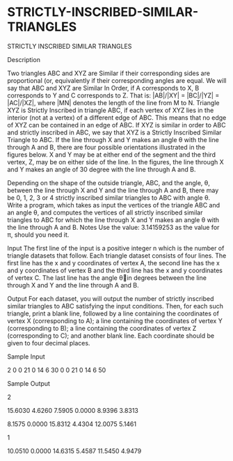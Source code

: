 # STRICTLY-INSCRIBED-SIMILAR-TRIANGLES

STRICTLY INSCRIBED SIMILAR TRIANGLES

Description

Two triangles ABC and XYZ are Similar if their corresponding sides are proportional (or, equivalently if their corresponding angles are equal. We will say that ABC and XYZ are Similar In Order, if A corresponds to X, B corresponds to Y and C corresponds to Z. That is:
|AB|/|XY| = |BC|/|YZ| = |AC|/|XZ|,
where |MN| denotes the length of the line from M to N.
Triangle XYZ is Strictly Inscribed in triangle ABC, if each vertex of XYZ lies in the interior (not at a vertex) of a different edge of ABC. This means that no edge of XYZ can be contained in an edge of ABC. If XYZ is similar in order to ABC and strictly inscribed in ABC, we say that XYZ is a Strictly Inscribed Similar Triangle to ABC.
If the line through X and Y makes an angle θ with the line through A and B, there are four possible orientations illustrated in the figures below. X and Y may be at either end of the segment and the third vertex, Z, may be on either side of the line. In the figures, the line through X and Y makes an angle of 30 degree with the line through A and B.

Depending on the shape of the outside triangle, ABC, and the angle, θ, between the line through X and Y and the line through A and B, there may be 0, 1, 2, 3 or 4 strictly inscribed similar triangles to ABC with angle θ.
Write a program, which takes as input the vertices of the triangle ABC and an angle θ, and computes the vertices of all strictly inscribed similar triangles to ABC for which the line through X and Y makes an angle θ with the line through A and B.
Notes
Use the value: 3.14159253 as the value for π, should you need it.

Input
The first line of the input is a positive integer n which is the number of triangle datasets that follow. Each triangle dataset consists of four lines. The first line has the x and y coordinates of vertex A, the second line has the x and y coordinates of vertex B and the third line has the x and y coordinates of vertex C. The last line has the angle θin degrees between the line through X and Y and the line through A and B.

Output
For each dataset, you will output the number of strictly inscribed similar triangles to ABC satisfying the input conditions. Then, for each such triangle, print a blank line, followed by a line containing the coordinates of vertex X (corresponding to A); a line containing the coordinates of vertex Y (corresponding to B); a line containing the coordinates of vertex Z (corresponding to C); and another blank line. Each coordinate should be given to four decimal places.

Sample Input

2
0 0
21 0
14 6
30
0 0
21 0
14 6
50

Sample Output

2

15.6030 4.6260
7.5905 0.0000
8.9396 3.8313


8.1575 0.0000
15.8312 4.4304
12.0075 5.1461

1

10.0510 0.0000
14.6315 5.4587
11.5450 4.9479
